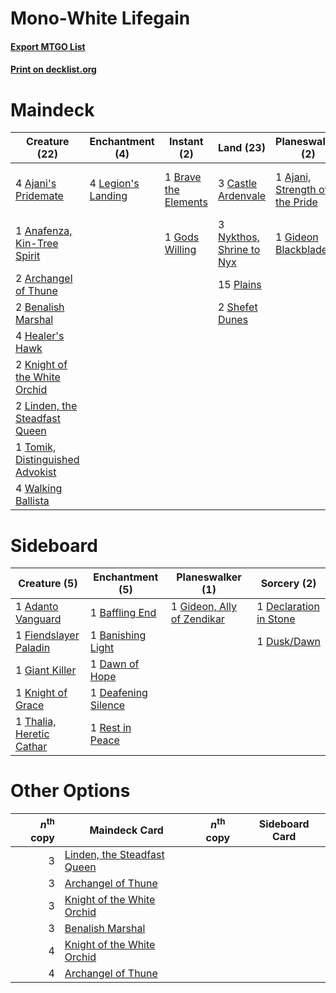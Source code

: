 # Mono-White Lifegain

#### [Export MTGO List](../collection/Mono-White%20Lifegain/Mono-White%20Lifegain.txt)
#### [Print on decklist.org](http://decklist.org/?deckmain=4%09Ajani's%20Pridemate%0A1%09Ajani,%20Strength%20of%20the%20Pride%0A1%09Anafenza,%20Kin-Tree%20Spirit%0A2%09Archangel%20of%20Thune%0A2%09Benalish%20Marshal%0A1%09Brave%20the%20Elements%0A3%09Castle%20Ardenvale%0A3%09Daxos,%20Blessed%20by%20the%20Sun%0A1%09Gideon%20Blackblade%0A1%09Gods%20Willing%0A4%09Healer's%20Hawk%0A4%09Heliod,%20Sun-Crowned%0A2%09Knight%20of%20the%20White%20Orchid%0A4%09Legion's%20Landing%0A2%09Linden,%20the%20Steadfast%20Queen%0A3%09Nykthos,%20Shrine%20to%20Nyx%0A15%09Plains%0A2%09Shefet%20Dunes%0A1%09Tomik,%20Distinguished%20Advokist%0A4%09Walking%20Ballista&deckside=1%09Adanto%20Vanguard%0A1%09Baffling%20End%0A1%09Banishing%20Light%0A1%09Dawn%20of%20Hope%0A1%09Deafening%20Silence%0A1%09Declaration%20in%20Stone%0A1%09Dusk/Dawn%0A1%09Fiendslayer%20Paladin%0A1%09Giant%20Killer%0A1%09Gideon,%20Ally%20of%20Zendikar%0A1%09Knight%20of%20Grace%0A1%09Rest%20in%20Peace%0A1%09Thalia,%20Heretic%20Cathar)
# Maindeck

|                                              Creature (22)                                               |                                       Enchantment (4)                                       |                                          Instant (2)                                          |                                             Land (23)                                             |                                            Planeswalker (2)                                             |        Unknown (7)        |
|----------------------------------------------------------------------------------------------------------|---------------------------------------------------------------------------------------------|-----------------------------------------------------------------------------------------------|---------------------------------------------------------------------------------------------------|---------------------------------------------------------------------------------------------------------|---------------------------|
|4 [Ajani's Pridemate](http://gatherer.wizards.com/Pages/Card/Details.aspx?multiverseid=376241)            |4 [Legion's Landing](http://gatherer.wizards.com/Pages/Card/Details.aspx?multiverseid=435173)|1 [Brave the Elements](http://gatherer.wizards.com/Pages/Card/Details.aspx?multiverseid=389450)|3 [Castle Ardenvale](http://gatherer.wizards.com/Pages/Card/Details.aspx?multiverseid=473200)      |1 [Ajani, Strength of the Pride](http://gatherer.wizards.com/Pages/Card/Details.aspx?multiverseid=466756)|3 Daxos, Blessed by the Sun|
|1 [Anafenza, Kin-Tree Spirit](http://gatherer.wizards.com/Pages/Card/Details.aspx?multiverseid=394490)    |                                                                                             |1 [Gods Willing](http://gatherer.wizards.com/Pages/Card/Details.aspx?multiverseid=442005)      |3 [Nykthos, Shrine to Nyx](http://gatherer.wizards.com/Pages/Card/Details.aspx?multiverseid=373713)|1 [Gideon Blackblade](http://gatherer.wizards.com/Pages/Card/Details.aspx?multiverseid=463943)           |4 Heliod, Sun-Crowned      |
|2 [Archangel of Thune](http://gatherer.wizards.com/Pages/Card/Details.aspx?multiverseid=438574)           |                                                                                             |                                                                                               |15 [Plains](http://gatherer.wizards.com/Pages/Card/Details.aspx?multiverseid=439856)               |                                                                                                         |                           |
|2 [Benalish Marshal](http://gatherer.wizards.com/Pages/Card/Details.aspx?multiverseid=442894)             |                                                                                             |                                                                                               |2 [Shefet Dunes](http://gatherer.wizards.com/Pages/Card/Details.aspx?multiverseid=430872)          |                                                                                                         |                           |
|4 [Healer's Hawk](http://gatherer.wizards.com/Pages/Card/Details.aspx?multiverseid=452764)                |                                                                                             |                                                                                               |                                                                                                   |                                                                                                         |                           |
|2 [Knight of the White Orchid](http://gatherer.wizards.com/Pages/Card/Details.aspx?multiverseid=178094)   |                                                                                             |                                                                                               |                                                                                                   |                                                                                                         |                           |
|2 [Linden, the Steadfast Queen](http://gatherer.wizards.com/Pages/Card/Details.aspx?multiverseid=472982)  |                                                                                             |                                                                                               |                                                                                                   |                                                                                                         |                           |
|1 [Tomik, Distinguished Advokist](http://gatherer.wizards.com/Pages/Card/Details.aspx?multiverseid=460961)|                                                                                             |                                                                                               |                                                                                                   |                                                                                                         |                           |
|4 [Walking Ballista](http://gatherer.wizards.com/Pages/Card/Details.aspx?multiverseid=423848)             |                                                                                             |                                                                                               |                                                                                                   |                                                                                                         |                           |


# Sideboard

|                                           Creature (5)                                            |                                       Enchantment (5)                                        |                                          Planeswalker (1)                                           |                                           Sorcery (2)                                           |
|---------------------------------------------------------------------------------------------------|----------------------------------------------------------------------------------------------|-----------------------------------------------------------------------------------------------------|-------------------------------------------------------------------------------------------------|
|1 [Adanto Vanguard](http://gatherer.wizards.com/Pages/Card/Details.aspx?multiverseid=435152)       |1 [Baffling End](http://gatherer.wizards.com/Pages/Card/Details.aspx?multiverseid=439658)     |1 [Gideon, Ally of Zendikar](http://gatherer.wizards.com/Pages/Card/Details.aspx?multiverseid=401897)|1 [Declaration in Stone](http://gatherer.wizards.com/Pages/Card/Details.aspx?multiverseid=409750)|
|1 [Fiendslayer Paladin](http://gatherer.wizards.com/Pages/Card/Details.aspx?multiverseid=430547)   |1 [Banishing Light](http://gatherer.wizards.com/Pages/Card/Details.aspx?multiverseid=405135)  |                                                                                                     |1 [Dusk/Dawn](http://gatherer.wizards.com/Pages/Card/Details.aspx?multiverseid=426912)           |
|1 [Giant Killer](http://gatherer.wizards.com/Pages/Card/Details.aspx?multiverseid=472976)          |1 [Dawn of Hope](http://gatherer.wizards.com/Pages/Card/Details.aspx?multiverseid=452758)     |                                                                                                     |                                                                                                 |
|1 [Knight of Grace](http://gatherer.wizards.com/Pages/Card/Details.aspx?multiverseid=442911)       |1 [Deafening Silence](http://gatherer.wizards.com/Pages/Card/Details.aspx?multiverseid=472972)|                                                                                                     |                                                                                                 |
|1 [Thalia, Heretic Cathar](http://gatherer.wizards.com/Pages/Card/Details.aspx?multiverseid=414338)|1 [Rest in Peace](http://gatherer.wizards.com/Pages/Card/Details.aspx?multiverseid=442021)    |                                                                                                     |                                                                                                 |


# Other Options

|*n*<sup>th</sup> copy|                                            Maindeck Card                                             |*n*<sup>th</sup> copy|Sideboard Card|
|--------------------:|------------------------------------------------------------------------------------------------------|---------------------|--------------|
|                    3|[Linden, the Steadfast Queen](http://gatherer.wizards.com/Pages/Card/Details.aspx?multiverseid=472982)|                     |              |
|                    3|[Archangel of Thune](http://gatherer.wizards.com/Pages/Card/Details.aspx?multiverseid=438574)         |                     |              |
|                    3|[Knight of the White Orchid](http://gatherer.wizards.com/Pages/Card/Details.aspx?multiverseid=178094) |                     |              |
|                    3|[Benalish Marshal](http://gatherer.wizards.com/Pages/Card/Details.aspx?multiverseid=442894)           |                     |              |
|                    4|[Knight of the White Orchid](http://gatherer.wizards.com/Pages/Card/Details.aspx?multiverseid=178094) |                     |              |
|                    4|[Archangel of Thune](http://gatherer.wizards.com/Pages/Card/Details.aspx?multiverseid=438574)         |                     |              |

